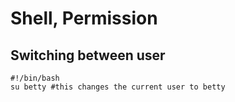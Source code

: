 # Shell, Permission 

## Switching between user 
``` 
#!/bin/bash 
su betty #this changes the current user to betty
```

